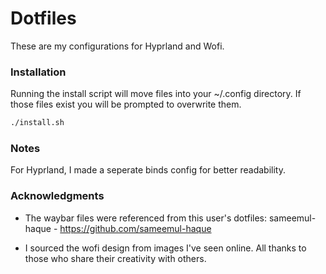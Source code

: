 # Dotfiles
These are my configurations for Hyprland and Wofi.

### Installation
Running the install script will move files into your ~/.config directory.
If those files exist you will be prompted to overwrite them.
```sh
./install.sh
```

### Notes
For Hyprland, I made a seperate binds config for better readability.

### Acknowledgments 
* The waybar files were referenced from this user's dotfiles:
  sameemul-haque - https://github.com/sameemul-haque

* I sourced the wofi design from images I've seen online.
All thanks to those who share their creativity with others.
